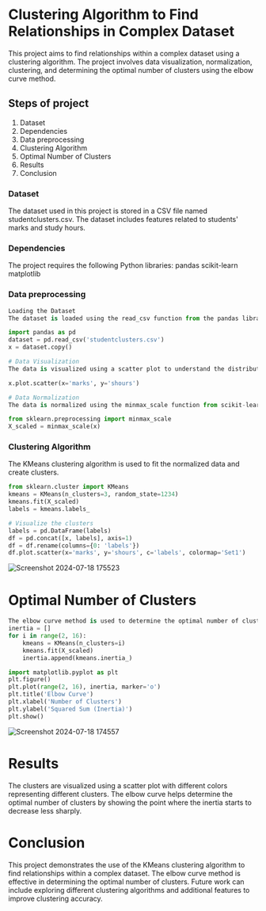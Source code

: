 
# Clustering Algorithm to Find Relationships in Complex Dataset
This project aims to find relationships within a complex dataset using a clustering algorithm. The project involves data visualization, normalization, clustering, and determining the optimal number of clusters using the elbow curve method.

## Steps of project 
1. Dataset
2. Dependencies
3. Data preprocessing
4. Clustering Algorithm
5. Optimal Number of Clusters
6. Results
7. Conclusion

### Dataset
The dataset used in this project is stored in a CSV file named studentclusters.csv. The dataset includes features related to students' marks and study hours.

### Dependencies
The project requires the following Python libraries:
pandas
scikit-learn
matplotlib

### Data preprocessing
``` python
Loading the Dataset
The dataset is loaded using the read_csv function from the pandas library.

import pandas as pd
dataset = pd.read_csv('studentclusters.csv')
x = dataset.copy()

# Data Visualization
The data is visualized using a scatter plot to understand the distribution of marks and study hours.

x.plot.scatter(x='marks', y='shours')

# Data Normalization
The data is normalized using the minmax_scale function from scikit-learn.

from sklearn.preprocessing import minmax_scale
X_scaled = minmax_scale(x)
```
### Clustering Algorithm
The KMeans clustering algorithm is used to fit the normalized data and create clusters.
``` python
from sklearn.cluster import KMeans
kmeans = KMeans(n_clusters=3, random_state=1234)
kmeans.fit(X_scaled)
labels = kmeans.labels_

# Visualize the clusters
labels = pd.DataFrame(labels)
df = pd.concat([x, labels], axis=1)
df = df.rename(columns={0: 'labels'})
df.plot.scatter(x='marks', y='shours', c='labels', colormap='Set1')
```
![Screenshot 2024-07-18 175523](https://github.com/user-attachments/assets/e557d92b-1681-460a-ae14-cc116b8e0337)


# Optimal Number of Clusters
``` python
The elbow curve method is used to determine the optimal number of clusters by plotting the inertia for different cluster counts.
inertia = []
for i in range(2, 16):
    kmeans = KMeans(n_clusters=i)
    kmeans.fit(X_scaled)
    inertia.append(kmeans.inertia_)

import matplotlib.pyplot as plt
plt.figure()
plt.plot(range(2, 16), inertia, marker='o')
plt.title('Elbow Curve')
plt.xlabel('Number of Clusters')
plt.ylabel('Squared Sum (Inertia)')
plt.show()
```

![Screenshot 2024-07-18 174557](https://github.com/user-attachments/assets/812284ca-63e9-4c8c-8105-4d07362944ec)


# Results
The clusters are visualized using a scatter plot with different colors representing different clusters.
The elbow curve helps determine the optimal number of clusters by showing the point where the inertia starts to decrease less sharply.

# Conclusion
This project demonstrates the use of the KMeans clustering algorithm to find relationships within a complex dataset. The elbow curve method is effective in determining the optimal number of clusters. Future work can include exploring different clustering algorithms and additional features to improve clustering accuracy.

























